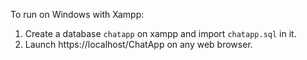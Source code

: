 To run on Windows with Xampp:  
1. Create a database `chatapp` on xampp and import `chatapp.sql` in it.  
2. Launch https://localhost/ChatApp on any web browser.
